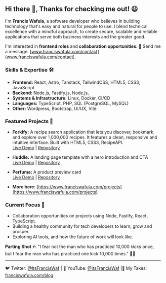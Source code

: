## Hi there 👋, Thanks for checking me out! 😃

I'm **Francis Wafula**, a software developer who believes in building technology that's easy and natural for people to use. I blend technical excellence with a mindful approach, to create secure, scalable and reliable applications that serve both business interests and the greater good.

I'm interested in **frontend roles** and **collaboration opportunities**. 📧 Send me a message: [www.franciswafula.com/contact](www.franciswafula.com/contact).

### Skills & Expertise 🛠️

- **Frontend:** React, Astro, Tanstack, TailwindCSS, HTML5, CSS3, JavaScript
- **Backend:** Node.js, Fastify.js, Node.js,
- **Systems & Infrastructure:** Linux, Docker, CI/CD
- **Languages:** TypeScript, PHP, SQL (PostgreSQL, MySQL)
- **Other:** Wordpress, Bootstrap, UI/UX, Vite

### Featured Projects 🚀

- **Forkify:** A recipe search application that lets you discover, bookmark, and explore over 1,000,000 recipes. It features a clean, responsive and intuitive interface. Built with HTML5, CSS3, RecipeAPI.<br>[Live Demo](https://forkified-franco.netlify.app/#5ed6604591c37cdc054bc886) | [Repository](https://github.com/franco2ke/forkify)

- **Huddle:** A landing page template with a hero introduction and CTA<br>[Live Demo](https://franco2ke.github.io/huddle-landing-page/) | [Repository](https://github.com/franco2ke/huddle-landing-page)

- **Perfume:** A product preview card<br>[Live Demo](https://franco2ke.github.io/product-preview-card/) | [Repository](https://github.com/franco2ke/product-preview-card)

- **More here:** [https://www.franciswafula.com/projects](https://www.franciswafula.com/projects)

### Current Focus 🎯

- Collaboration opportunities on projects using Node, Fastify, React, TypeScript.
- Building a healthy community for tech developers to learn, grow and prosper.
- Exploring AI tools, and how the future of work will look like.

**Parting Shot ⚡:** "I fear not the man who has practiced 10,000 kicks once, but I fear the man who has practiced one kick 10,000 times." 🧘‍♂️

---

🐦 Twitter: [@ItsFrancisWaf](https://x.com/ItsFrancisWaf) | 🎥 YouTube: [@ItsFrancisWaf](https://www.youtube.com/@ItsFrancisWaf) |📝 My Takes: [franciswafula.com/blog](https://franciswafula.com/blog)
